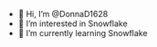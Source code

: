 - 👋 Hi, I’m @DonnaD1628
- 👀 I’m interested in Snowflake
- 🌱 I’m currently learning Snowflake
<!---
DonnaD1628/DonnaD1628 is a ✨ special ✨ repository because its `README.md` (this file) appears on your GitHub profile.
You can click the Preview link to take a look at your changes.
--->

